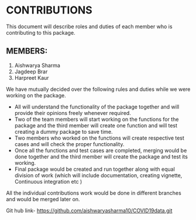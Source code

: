 # CONTRIBUTIONS

This document will describe roles and duties of each member who is contributing to this package.

## MEMBERS:
1. Aishwarya Sharma
2. Jagdeep Brar
3. Harpreet Kaur

We have mutually decided over the following rules and duties while we were working on the package. 

- All will understand the functionality of the package together and will provide their opinions freely whenever required.
- Two of the team members will start working on the functions for the package and the third member will create one function and will test creating a dummy package to save time.
- Two members who worked on the functions will create respective test cases and will check the proper functionality.
- Once all the functions and test cases are completed, merging would be done together and the third member will create the package and test its working.
- Final package would be created and run together along with equal division of work (which will include documentation, creating vignette, Continuous integration etc )

All the individual contributions work would be done in different branches and would be merged later on.

Git hub link- https://github.com/aishwaryasharma10/COVID19data.git

